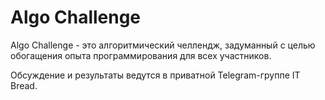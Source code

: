 # Algo Challenge

Algo Challenge - это алгоритмический челлендж, задуманный с целью обогащения опыта программирования для всех участников.

Обсуждение и результаты ведутся в приватной Telegram-группе IT Bread.

